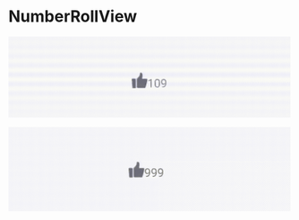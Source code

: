 # NumberRollView

![image](https://github.com/Bleoo/NumberRollView/blob/master/picture/simple.gif)

![image](https://github.com/Bleoo/NumberRollView/blob/master/picture/simple2.gif)